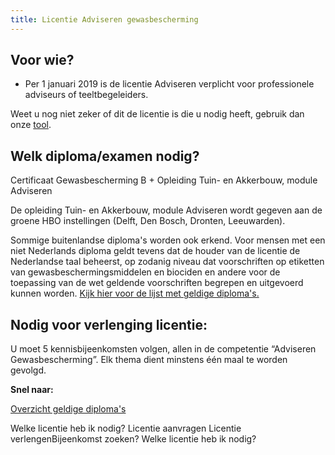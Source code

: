 ```yaml
---
title: Licentie Adviseren gewasbescherming
---
```

## Voor wie?

* Per 1 januari 2019 is de licentie Adviseren verplicht voor professionele adviseurs of teeltbegeleiders.

Weet u nog niet zeker of dit de licentie is die u nodig heeft, gebruik dan onze [tool](/licenties/welke-licentie-heb-ik-nodig).

## Welk diploma/examen nodig?

Certificaat Gewasbescherming B + Opleiding Tuin- en Akkerbouw, module Adviseren 

De opleiding Tuin- en Akkerbouw, module Adviseren wordt gegeven aan de groene HBO instellingen (Delft, Den Bosch, Dronten, Leeuwarden).

Sommige buitenlandse diploma's worden ook erkend. Voor mensen met een niet Nederlands diploma geldt tevens dat de houder van de licentie de Nederlandse taal beheerst, op zodanig niveau dat voorschriften op etiketten van gewasbeschermingsmiddelen en biociden en andere voor de toepassing van de wet geldende voorschriften begrepen en uitgevoerd kunnen worden. [Kijk hier voor de lijst met geldige diploma's.](/licenties/licentie-aanvragen/ik-heb-een-buitenlands-diploma)

## Nodig voor verlenging licentie:

U moet 5 kennisbijeenkomsten volgen, allen in de competentie “Adviseren Gewasbescherming”. Elk thema dient minstens één maal te worden gevolgd.

**Snel naar:**

[Overzicht geldige diploma's](/licenties/licentie-aanvragen/geldige-diplomas)

<link-container>
<link-button to="/licenties/welke-licentie-heb-ik-nodig">Welke licentie heb ik nodig?</link-button>
<link-button to="/licenties/licentie-aanvragen">Licentie aanvragen</link-button>
<link-button to="/licenties/licentie-verlengen">Licentie verlengen</link-button><link-button to="/bijeenkomsten/bijeenkomsten-zoeken">Bijeenkomst zoeken?</link-button>
</link-container>
<link-button to="/licenties/welke-licentie-heb-ik-nodig">Welke licentie heb ik nodig?</link-button>
